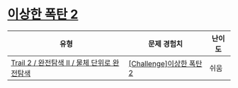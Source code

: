 # [이상한 폭탄 2](https://www.codetree.ai/trails/complete/curated-cards/challenge-strange-bomb-2)

|유형|문제 경험치|난이도|
|---|---|---|
|[Trail 2 / 완전탐색 II / 물체 단위로 완전탐색](https://www.codetree.ai/trail-info/novice-mid/)|[[Challenge]이상한 폭탄 2](https://www.codetree.ai/trails/complete/curated-cards/challenge-strange-bomb-2/)|쉬움|

